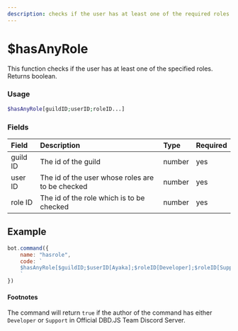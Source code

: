 ```yaml
---
description: checks if the user has at least one of the required roles
---
```


# $hasAnyRole

This function checks if the user has at least one of the specified roles. Returns boolean.

### Usage
```php
$hasAnyRole[guildID;userID;roleID...]
```


### Fields

| Field | Description | Type | Required |
| :--- | :--- | :--- | :--- |
| guild ID | The id of the guild | number | yes |
| user ID | The id of the user whose roles are to be checked | number | yes |
| role ID | The id of the role which is to be checked | number | yes |

## Example

```javascript
bot.command({
    name: "hasrole",
    code: `
    $hasAnyRole[$guildID;$userID[Ayaka];$roleID[Developer];$roleID[Support]]
    `
})
```
#### Footnotes
The command will return `true` if the author of the command has either `Developer` or `Support` in Official DBD.JS Team Discord Server.

